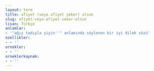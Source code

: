 ```yaml
---
layout: term
title: afiyet (veya afiyet şeker) olsun
slug: afiyet-veya-afiyet-seker-olsun
lisan: Türkçe
anlamlar:
- '"ağız tadıyla yiyin''" anlamında söylenen bir iyi dilek sözü'
ozellikler:
- - ''
ornekler:
- - ''
orneklerkaynak:
- - ''
---
```

